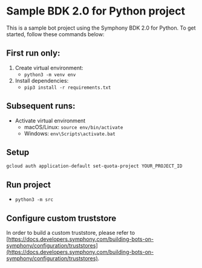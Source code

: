 # Sample BDK 2.0 for Python project
This is a sample bot project using the Symphony BDK 2.0 for Python.
To get started, follow these commands below:

## First run only:
1. Create virtual environment:
    - `python3 -m venv env`
2. Install dependencies:
    - `pip3 install -r requirements.txt`

## Subsequent runs:
- Activate virtual environment
    - macOS/Linux: `source env/bin/activate`
    - Windows: `env\Scripts\activate.bat`

## Setup
```
gcloud auth application-default set-quota-project YOUR_PROJECT_ID
```

## Run project
- `python3 -m src`

## Configure custom truststore
In order to build a custom truststore, please refer to [https://docs.developers.symphony.com/building-bots-on-symphony/configuration/truststores](https://docs.developers.symphony.com/building-bots-on-symphony/configuration/truststores).